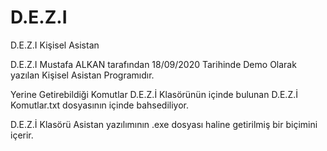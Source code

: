 # D.E.Z.I
D.E.Z.I Kişisel Asistan


D.E.Z.I Mustafa ALKAN tarafından 18/09/2020 Tarihinde Demo Olarak yazılan Kişisel Asistan Programıdır.

Yerine Getirebildiği Komutlar D.E.Z.İ Klasörünün içinde bulunan D.E.Z.İ Komutlar.txt dosyasının içinde bahsediliyor.

D.E.Z.İ Klasörü Asistan yazılımının .exe dosyası haline getirilmiş bir biçimini içerir.
